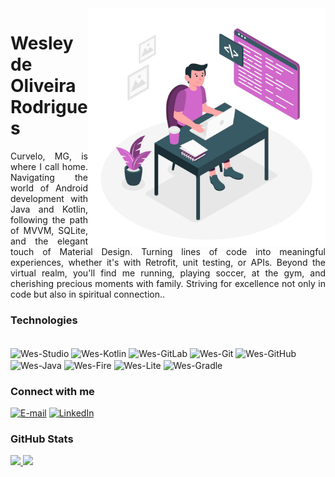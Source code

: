 <img align="right" alt="Developer vector created by storyset - www.freepik.com" height="380" src="https://github.com/wesleyorrr/Documentation/blob/main/4707122.jpg">

<h1>
<span>Wesley de Oliveira Rodrigues</span>
</h1>

<p align="justify">Curvelo, MG, is where I call home. Navigating the world of Android development with Java and Kotlin, following the path of MVVM, SQLite, and the elegant touch of Material Design. Turning lines of code into meaningful experiences, whether it's with Retrofit, unit testing, or APIs. Beyond the virtual realm, you'll find me running, playing soccer, at the gym, and cherishing precious moments with family. Striving for excellence not only in code but also in spiritual connection.</a>.</p>
<h3 align="left">Technologies</h3>
<br>
  <div> 
<img align="center" alt="Wes-Studio" height="30" width="40" src="https://cdn.jsdelivr.net/gh/devicons/devicon/icons/androidstudio/androidstudio-original-wordmark.svg" />
    
  <img align="center" alt="Wes-Kotlin" height="30" width="40" src="https://cdn.jsdelivr.net/gh/devicons/devicon/icons/kotlin/kotlin-original-wordmark.svg" />
        
  
          
  <img align="center" alt="Wes-GitLab" height="30" width="40" src="https://cdn.jsdelivr.net/gh/devicons/devicon/icons/gitlab/gitlab-original-wordmark.svg" />
          
  <img align="center" alt="Wes-Git" height="30" width="40" src="https://cdn.jsdelivr.net/gh/devicons/devicon/icons/git/git-original-wordmark.svg" />
          
  <img align="center" alt="Wes-GitHub" height="30" width="40" src="https://cdn.jsdelivr.net/gh/devicons/devicon/icons/github/github-original-wordmark.svg" />
  
  <img align="center" alt="Wes-Java" height="30" width="40"  src="https://cdn.jsdelivr.net/gh/devicons/devicon/icons/java/java-original-wordmark.svg" />

  <img align="center" alt="Wes-Fire" height="30" width="40" src="https://cdn.jsdelivr.net/gh/devicons/devicon/icons/firebase/firebase-plain-wordmark.svg" /> 
  
  <img align="center" alt="Wes-Lite" height="30" width="40" src="https://cdn.jsdelivr.net/gh/devicons/devicon/icons/sqlite/sqlite-plain-wordmark.svg" />
  
<img align="center" alt="Wes-Gradle" height="30" width="40" src="https://cdn.jsdelivr.net/gh/devicons/devicon/icons/gradle/gradle-plain-wordmark.svg" />
        
</div>

<h3 align="left">Connect with me</h3>

[![E-mail](https://img.shields.io/badge/-Email-000?style=for-the-badge&logo=microsoft-outlook&logoColor=buefy6&color:FFF)](mailto:wesleyorrr@gmail.com)
[![LinkedIn](https://img.shields.io/badge/-LinkedIn-000?style=for-the-badge&logo=linkedin&logoColor=buefyF6&color:FFF)](https://www.linkedin.com/in/wesley-de-oliveira-rodrigues)

<h3 align="left">GitHub Stats</h3>
<div>
  <a href="https://github.com/wesleyorrr">
  <img height="180em" src="https://github-readme-stats.vercel.app/api?username=wesleyorrr&show_icons=true&theme=buefy&include_all_commits=true&count_private=true"/>
  <img height="180em" src="https://github-readme-stats.vercel.app/api/top-langs/?username=wesleyorrr&layout=compact&langs_count=7&theme=buefy"/>
</div>







